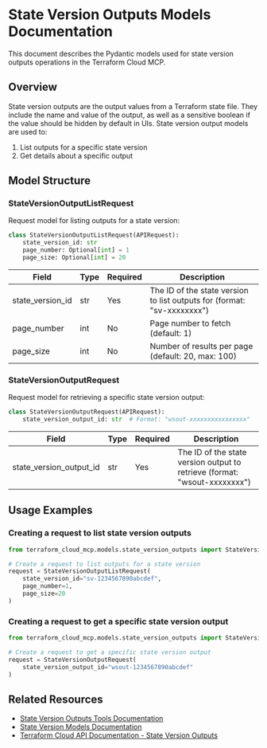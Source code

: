 # State Version Outputs Models Documentation

This document describes the Pydantic models used for state version outputs operations in the Terraform Cloud MCP.

## Overview

State version outputs are the output values from a Terraform state file. They include the name and value of the output, as well as a sensitive boolean if the value should be hidden by default in UIs. State version output models are used to:

1. List outputs for a specific state version
2. Get details about a specific output

## Model Structure

### StateVersionOutputListRequest

Request model for listing outputs for a state version:

```python
class StateVersionOutputListRequest(APIRequest):
    state_version_id: str
    page_number: Optional[int] = 1
    page_size: Optional[int] = 20
```

| Field | Type | Required | Description |
|-------|------|----------|-------------|
| state_version_id | str | Yes | The ID of the state version to list outputs for (format: "sv-xxxxxxxx") |
| page_number | int | No | Page number to fetch (default: 1) |
| page_size | int | No | Number of results per page (default: 20, max: 100) |

### StateVersionOutputRequest

Request model for retrieving a specific state version output:

```python
class StateVersionOutputRequest(APIRequest):
    state_version_output_id: str  # Format: "wsout-xxxxxxxxxxxxxxxx"
```

| Field | Type | Required | Description |
|-------|------|----------|-------------|
| state_version_output_id | str | Yes | The ID of the state version output to retrieve (format: "wsout-xxxxxxxx") |

## Usage Examples

### Creating a request to list state version outputs

```python
from terraform_cloud_mcp.models.state_version_outputs import StateVersionOutputListRequest

# Create a request to list outputs for a state version
request = StateVersionOutputListRequest(
    state_version_id="sv-1234567890abcdef",
    page_number=1,
    page_size=20
)
```

### Creating a request to get a specific state version output

```python
from terraform_cloud_mcp.models.state_version_outputs import StateVersionOutputRequest

# Create a request to get a specific state version output
request = StateVersionOutputRequest(
    state_version_output_id="wsout-1234567890abcdef"
)
```

## Related Resources

- [State Version Outputs Tools Documentation](../tools/state_version_outputs.md)
- [State Version Models Documentation](./state_versions.md)
- [Terraform Cloud API Documentation - State Version Outputs](https://developer.hashicorp.com/terraform/cloud-docs/api-docs/state-version-outputs)